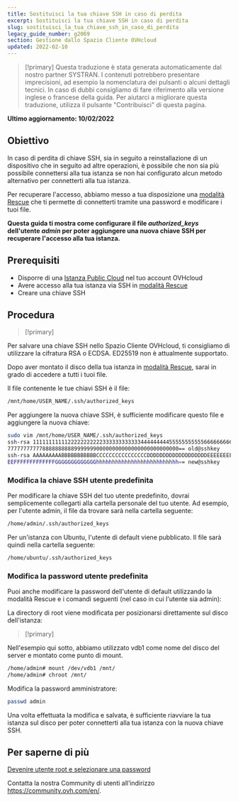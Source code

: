 ```yaml
---
title: Sostituisci la tua chiave SSH in caso di perdita
excerpt: Sostituisci la tua chiave SSH in caso di perdita
slug: sostituisci_la_tua_chiave_ssh_in_caso_di_perdita
legacy_guide_number: g2069
section: Gestione dallo Spazio Cliente OVHcloud
updated: 2022-02-10
---
```


> [!primary]
> Questa traduzione è stata generata automaticamente dal nostro partner SYSTRAN. I contenuti potrebbero presentare imprecisioni, ad esempio la nomenclatura dei pulsanti o alcuni dettagli tecnici. In caso di dubbi consigliamo di fare riferimento alla versione inglese o francese della guida. Per aiutarci a migliorare questa traduzione, utilizza il pulsante "Contribuisci" di questa pagina.
>

**Ultimo aggiornamento: 10/02/2022**

## Obiettivo

In caso di perdita di chiave SSH, sia in seguito a reinstallazione di un dispositivo che in seguito ad altre operazioni, è possibile che non sia più possibile connettersi alla tua istanza se non hai configurato alcun metodo alternativo per connetterti alla tua istanza.

Per recuperare l'accesso, abbiamo messo a tua disposizione una [modalità Rescue](https://docs.ovh.com/it/public-cloud/riavvia_la_tua_istanza_in_modalita_di_ripristino_rescue_mode/) che ti permette di connetterti tramite una password e modificare i tuoi file.

**Questa guida ti mostra come configurare il file *authorized_keys* dell'utente *admin* per poter aggiungere una nuova chiave SSH per recuperare l'accesso alla tua istanza.**

## Prerequisiti

- Disporre di una [Istanza Public Cloud](https://www.ovhcloud.com/it/public-cloud/) nel tuo account OVHcloud
- Avere accesso alla tua istanza via SSH in [modalità Rescue](https://docs.ovh.com/it/public-cloud/riavvia_la_tua_istanza_in_modalita_di_ripristino_rescue_mode/)
- Creare una chiave SSH

## Procedura

> [!primary]
>
Per salvare una chiave SSH nello Spazio Cliente OVHcloud, ti consigliamo di utilizzare la cifratura RSA o ECDSA. ED25519 non è attualmente supportato.
>

Dopo aver montato il disco della tua istanza in [modalità Rescue](../riavvia_la_tua_istanza_in_modalita_di_ripristino_rescue_mode/#accedi-ai-tuoi-dati), sarai in grado di accedere a tutti i tuoi file.

Il file contenente le tue chiavi SSH è il file:

```sh
/mnt/home/USER_NAME/.ssh/authorized_keys
```

Per aggiungere la nuova chiave SSH, è sufficiente modificare questo file e aggiungere la nuova chiave:

```sh
sudo vim /mnt/home/USER_NAME/.ssh/authorized_keys
ssh-rsa 1111111111122222222222333333333333444444444555555555556666666666
777777777778888888888999999900000000000000000000000000== old@sshkey
ssh-rsa AAAAAAAAABBBBBBBBBBBCCCCCCCCCCCCCCCCDDDDDDDDDDDDDDDDDDDEEEEEEEEE
EEFFFFFFFFFFFFFGGGGGGGGGGGGGhhhhhhhhhhhhhhhhhhhhhhhhhh== new@sshkey
```

### Modifica la chiave SSH utente predefinita

Per modificare la chiave SSH del tuo utente predefinito, dovrai semplicemente collegarti alla cartella personale del tuo utente. Ad esempio, per l'utente admin, il file da trovare sarà nella cartella seguente:

```sh
/home/admin/.ssh/authorized_keys
```

Per un'istanza con Ubuntu, l'utente di default viene pubblicato. Il file sarà quindi nella cartella seguente:

```sh
/home/ubuntu/.ssh/authorized_keys
```

### Modifica la password utente predefinita

Puoi anche modificare la password dell'utente di default utilizzando la modalità Rescue e i comandi seguenti (nel caso in cui l'utente sia admin):

La directory di root viene modificata per posizionarsi direttamente sul disco dell'istanza:

> [!primary]
>
Nell'esempio qui sotto, abbiamo utilizzato vdb1 come nome del disco del server e montato come punto di mount.
>

```sh
/home/admin# mount /dev/vdb1 /mnt/
/home/admin# chroot /mnt/
```

Modifica la password amministratore:

```sh
passwd admin
```

Una volta effettuata la modifica e salvata, è sufficiente riavviare la tua istanza sul disco per poter connetterti alla tua istanza con la nuova chiave SSH.

## Per saperne di più

[Devenire utente root e selezionare una password](https://docs.ovh.com/it/public-cloud/imposta_una_password_amministratore/)

Contatta la nostra Community di utenti all’indirizzo <https://community.ovh.com/en/>.
